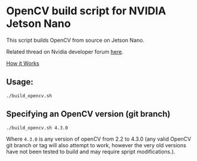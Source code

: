 # OpenCV build script for NVIDIA Jetson Nano

This script builds OpenCV from source on Jetson Nano.

Related thread on Nvidia developer forum 
[here](https://devtalk.nvidia.com/default/topic/1051133/jetson-nano/opencv-build-script/).

[How it Works](https://wiki.debian.org/QemuUserEmulation)

## Usage:
```shell
./build_opencv.sh
```

## Specifying an OpenCV version (git branch)
```shell
./build_opencv.sh 4.3.0
```

Where `4.3.0` is any version of openCV from 2.2 to 4.3.0
(any valid OpenCV git branch or tag will also attempt to work, however the very old versions have not been tested to build and may require spript modifications.).
